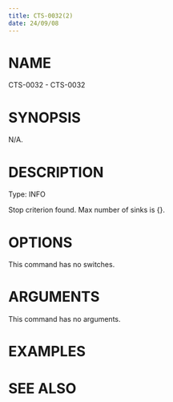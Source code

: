 ```yaml
---
title: CTS-0032(2)
date: 24/09/08
---
```


# NAME

CTS-0032 - CTS-0032

# SYNOPSIS

N/A.

# DESCRIPTION

Type: INFO

Stop criterion found. Max number of sinks is {}.

# OPTIONS

This command has no switches.

# ARGUMENTS

This command has no arguments.

# EXAMPLES

# SEE ALSO
